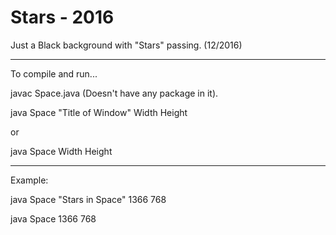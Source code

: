 # Stars - 2016
Just a Black background with "Stars" passing. (12/2016)

 - - - - - - - - - - - - - - - - - - - - - - - - - - - - - - - - - - -
 
  To compile and run...
 
 javac Space.java (Doesn't have any package in it).
 
 java Space "Title of Window" Width Height
 
 or
 
 
 java Space Width Height
 - - - - - - - - - - - - - - - -
 Example:
 
 java Space "Stars in Space" 1366 768
 
 java Space 1366 768
